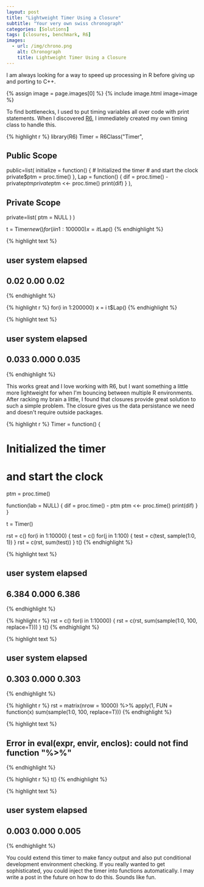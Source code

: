 ```yaml
---
layout: post
title: "Lightweight Timer Using a Closure"
subtitle: "Your very own swiss chronograph"
categories: [Solutions]
tags: [closures, benchmark, R6]
images:
  - url: /img/chrono.png
    alt: Chronograph
    title: Lightweight Timer Using a Closure
---
```


I am always looking for a way to speed up processing in R before giving up and porting to C++. 

{% assign image = page.images[0] %}
{% include image.html image=image %}

To find bottlenecks, I used to put timing variables all over code with print statements. When I discovered [R6](https://github.com/wch/R6), I immediately created my own timing class to handle this.


{% highlight r %}
library(R6)
Timer = R6Class("Timer",
  ## Public Scope
  public=list(
    initialize = function() {
      # Initialized the timer
      #  and start the clock
      private$ptm = proc.time()
    },
    Lap = function() {
      dif = proc.time() - private$ptm
      private$ptm <<- proc.time()
      print(dif)
    }
  ),
  ## Private Scope
  private=list(
    ptm = NULL
  )
)

t = Timer$new()
for(i in 1:100000) x = i
t$Lap()
{% endhighlight %}



{% highlight text %}
##    user  system elapsed 
##    0.02    0.00    0.02
{% endhighlight %}



{% highlight r %}
for(i in 1:200000) x = i
t$Lap()
{% endhighlight %}



{% highlight text %}
##    user  system elapsed 
##   0.033   0.000   0.035
{% endhighlight %}

This works great and I love working with R6, but I want something a little more lightweight for when I'm bouncing between multiple R environments. After racking my brain a little, I found that closures provide great solution to such a simple problem. The closure gives us the data persistance we need and doesn't require outside packages.


{% highlight r %}
Timer = function() {
  # Initialized the timer
  #  and start the clock
  ptm = proc.time()
  
  function(lab = NULL) {
    dif = proc.time() - ptm
    ptm <<- proc.time()
    print(dif)
  }
}

t = Timer()

rst = c()
for(i in 1:10000) {
  test = c()
  for(j in 1:100) {
    test = c(test, sample(1:0, 1))
  }
  rst = c(rst, sum(test))
}
t()
{% endhighlight %}



{% highlight text %}
##    user  system elapsed 
##   6.384   0.000   6.386
{% endhighlight %}



{% highlight r %}
rst = c()
for(i in 1:10000) {
  rst = c(rst, sum(sample(1:0, 100, replace=T)))
}
t()
{% endhighlight %}



{% highlight text %}
##    user  system elapsed 
##   0.303   0.000   0.303
{% endhighlight %}



{% highlight r %}
rst = matrix(nrow = 10000) %>%
  apply(1, FUN = function(x) sum(sample(1:0, 100, replace=T)))
{% endhighlight %}



{% highlight text %}
## Error in eval(expr, envir, enclos): could not find function "%>%"
{% endhighlight %}



{% highlight r %}
t()
{% endhighlight %}



{% highlight text %}
##    user  system elapsed 
##   0.003   0.000   0.005
{% endhighlight %}

You could extend this timer to make fancy output and also put conditional development environment checking. If you really wanted to get sophisticated, you could inject the timer into functions automatically. I may write a post in the future on how to do this. Sounds like fun.

